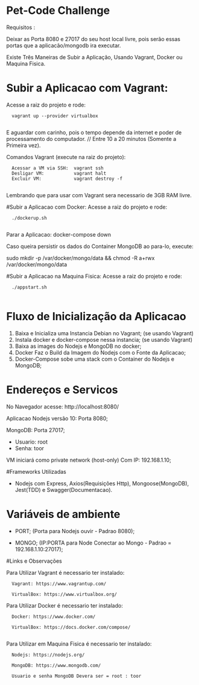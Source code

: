 # Pet-Code Challenge

Requisitos :

Deixar as Porta 8080 e 27017 do seu host local livre, pois serão essas portas que a aplicacão/mongodb ira executar.

Existe Três Maneiras de Subir a Aplicação, Usando Vagrant, Docker ou Maquina Fisica.

# Subir a Aplicacao com Vagrant:
  Acesse a raiz do projeto e rode: 
  
```  
  vagrant up --provider virtualbox
  
```

E aguardar com carinho, pois o tempo depende da internet e poder de processamento do computador.
// Entre 10 a 20 minutos (Somente a Primeira vez).

Comandos Vagrant (execute na raiz do projeto):
  
```  
  Acessar a VM via SSH:  vagrant ssh
  Desligar VM:           vagrant halt
  Excluir VM:            vagrant destroy -f 
  
```
Lembrando que para usar com Vagrant sera necessario de 3GB RAM livre.


#Subir a Aplicacao com Docker:
  Acesse a raiz do projeto e rode: 
  
```  
  ./dockerup.sh
  
```

  Parar a Aplicacao: docker-compose down

  Caso queira persistir os dados do Container MongoDB ao para-lo, execute:

  sudo mkdir -p /var/docker/mongo/data && chmod -R a+rwx /var/docker/mongo/data


#Subir a Aplicacao na Maquina Fisica:
  Acesse a raiz do projeto e rode: 
  
```  
  ./appstart.sh 
  
```  


# Fluxo de Inicialização da Aplicacao

 1. Baixa e Inicializa uma Instancia Debian no Vagrant; (se usando Vagrant)
 2. Instala docker e docker-compose nessa instancia;    (se usando Vagrant)
 3. Baixa as images do Nodejs e MongoDB no docker;
 4. Docker Faz o Build da Imagem do Nodejs com o Fonte da Aplicacao;
 5. Docker-Compose sobe uma stack com o Container do Nodejs e MongoDB;

# Endereços e Servicos

No Navegador acesse: http://localhost:8080/

Aplicacao Nodejs versão 10: Porta 8080;
 
MongoDB: Porta 27017; 
- Usuario: root 
- Senha:   toor 

VM iniciará como private network (host-only) Com IP: 192.168.1.10;

#Frameworks Utilizadas

- Nodejs com Express, Axios(Requisições Http), Mongoose(MongoDB), Jest(TDD) e Swagger(Documentacao).

# Variáveis de ambiente

- PORT; (Porta para Nodejs ouvir - Padrao 8080);

- MONGO; (IP:PORTA para Node Conectar ao Mongo - Padrao = 192.168.1.10:27017);



#Links e Observações

Para Utilizar Vagrant é necessario ter instalado:

```  
  Vagrant: https://www.vagrantup.com/

  VirtualBox: https://www.virtualbox.org/

```  

Para Utilizar Docker é necessario ter instalado:

```  
  Docker: https://www.docker.com/

  VirtualBox: https://docs.docker.com/compose/
  
```  

Para Utilizar em Maquina Fisica é necessario ter instalado:

```  
  Nodejs: https://nodejs.org/

  MongoDB: https://www.mongodb.com/

  Usuario e senha MongoDB Devera ser = root : toor 
  
```  
